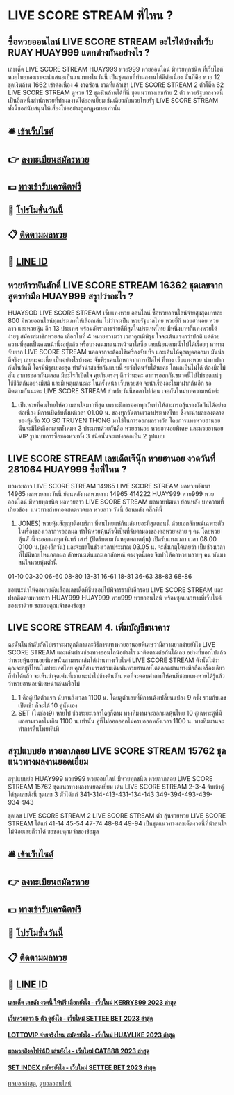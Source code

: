 # LIVE SCORE STREAM ที่ไหน ?
## ซื้อหวยออนไลน์ LIVE SCORE STREAM อะไรได้บ้างที่เว็บ RUAY HUAY999 แตกต่างกันอย่างไร ?
เลขเด็ด LIVE SCORE STREAM HUAY999 หวย999 หวยออนไลน์ มีหวยทุกชนิด ที่เว็บไซต์หวยไทยของเราจะนำเสนอเป็นแนวทางในวันนี้ เป็นชุดเลขที่ทำผลงานได้ดีต่อเนื่อง นั่นก็คือ หวย 12 ชุดเงินล้าน 1662 เข้าต่อเนื่อง 4 งวดซ้อน งวดที่แล้วเข้า LIVE SCORE STREAM 2 ตัวโต๊ด 62 LIVE SCORE STREAM ดูหวย 12 ชุดงเินล้านได้ที่นี่ ชุดแนวทางเลขท้าย 2 ตัว หวยรัฐบาลงวดนี้ เป็นอีกหนึ่งสำนักหวยที่ทำผลงานได้ยอดเยี่ยมเช่นเดียวกับหวยไทยรัฐ LIVE SCORE STREAM ทั้งนี้ขอสนับสนุนให้เสี่ยงโชคอย่างถูกกฎหมายเท่านั้น

## 🛎 [เข้าเว็บไซต์](https://bit.ly/3BG5bNw)
## 👉 [ลงทะเบียนสมัครหวย](https://bit.ly/3BG5bNw)
## 💵 [ทางเข้ารับเครดิตฟรี](https://bit.ly/3C3mvgS)
## 👑 [โปรโมชั่นวันนี้](https://bit.ly/3C3mvgS)
## 📋 [ติดตามผลหวย](https://bit.ly/3C3mvgS)
## 📱 [LINE ID](https://bit.ly/3C3mvgS)

## หวยท้าวพันศักดิ์ LIVE SCORE STREAM 16362 ชุดเลขจากสูตรทำมือ HUAY999 สรุปว่าอะไร ?
HUAYSOD LIVE SCORE STREAM เว็บแทงหวย ออนไลน์ ซื้อหวยออนไลน์จ่ายสูงสุดบาทละ 800 มีหวยออนไลน์ทุกประเภทให้เลือกเล่น ไม่ว่าจะเป็น หวยรัฐบาลไทย หวยยี่กี หวยฮานอย หวยลาว และหวยหุ้น อีก 13 ประเทศ พร้อมอัตราการจ่ายดีที่สุดในประเทศไทย มีหนึ่งบาทก็เเทงหวยได้ง่ายๆ สมัครสมาชิกหวยสด
เลือกใบที่ 4 หมายความว่า เวลาคุณมีพิรุธ ใจจะเต้นแรงกว่าปกติ แต่ด้วยความที่คุณเป็นคนหน้านิ่งอยู่แล้ว หรือบางคนมาแนวหน้าตาใสซื่อ เลยเนียนตามน้ำไปได้เรื่อยๆ หาทางจับยาก LIVE SCORE STREAM นอกจากจะต้องใช้เครื่องจับเท็จ และเค้นให้คุณพูดออกมา มันน่าตีจริงๆ เลยนะคะเนี่ย
เป็นอย่างไรบ้างคะ จับพิรุธคนโกหกจากการเปิดไพ่ ที่ทาง เว็บแทงหวย นำมาฝากกันในวันนี้ ใครมีพิรุธเยอะสุด ทำตัวน่าสงสัยกันแบบนี้ ระวังโดนจับได้นะคะ โกหกเป็นไม่ได้ ต้องมือไม้สั่น อาการออกกันตลอด มีอะไรก็เปิดใจ คุยกันตรงๆ ดีกว่านะคะ อาการออกกันขนาดนี้ไปไม่รอดแน่ๆ ใช้ชีวิตกันอย่างมีสติ และมีเหตุผลนะคะ ในครั้งหน้า เว็บหวยสด จะนำเรื่องอะไรมาฝากกันอีก รอติดตามกันนะคะ LIVE SCORE STREAM สำหรับวันนี้ขอลาไปก่อน เจอกันใหม่บทความหน้าค่ะ
1. เป็นหวยที่คนไทยให้ความสนใจมากที่สุด เพราะมีการออกทุกวันทำให้สามารถลุ้นรางวัลกันได้อย่างต่อเนื่อง มีการเปิดรับตั้งแต่เวลา 01.00 น. ของทุกวันตามเวลาประเทศไทย ซึ่งจะนำผลของตลาดของหุ้นชื่อ XO SO TRUYEN THONG มาใช้ในการออกผลรางวัล โดยการแทงหวยฮานอยนั้นจะมีให้เลือกเล่นทั้งหมด 3 ประเภทด้วยกันคือ หวยฮานอย หวยฮานอยพิเศษ และหวยฮานอย VIP รูปแบบการซื้อของหวยทั้ง 3 ชนิดนั้นจะแบ่งออกเป็น 2 รูปแบบ

## LIVE SCORE STREAM เลขเด็ดเจ๊นุ๊ก หวยฮานอย งวดวันที่ 281064 HUAY999 ซื้อที่ไหน ?
ผลหวยลาว LIVE SCORE STREAM 14965 LIVE SCORE STREAM ผลหวยพัฒนา 14965 ผลหวยลาววันนี้ ย้อนหลัง
ผลหวยลาว 14965 414222
 HUAY999 หวย999 หวยออนไลน์ มีหวยทุกชนิด ผลหวยลาว LIVE SCORE STREAM ผลหวยพัฒนา ย้อนหลัง 
บทความที่เกี่ยวข้อง
 แนวทางถ่ายทอดสดตรวจผล หวยลาว วันนี้ ย้อนหลัง คลิ๊กที่นี่  
1. JONES) หวยหุ้นสัญญาติอเมริกา ที่คนไทยแห่กันเล่นเยอะที่สุดตอนนี้ ด้วยเอกลักษณ์เฉพาะตัวในเรื่องของเวลาการออกผล ทำให้หวยหุ้นตัวนี้เป็นที่จับตามองของคอหวยหลาย ๆ คน โดยหวยหุ้นตัวนี้จะออกผลทุกจันทร์ เสาร์ (ปิดรับตามวันหยุดตลาดหุ้น) เปิดรับแทงเวลา เวลา 08.00 0100 น.(ของอีกวัน) และจะผลในช่วงเวลาประมาณ 03.05 น. จะสังเกตุได้เลยว่า เป็นช่วงเวลาที่ไม่มีหวยไหนออกผล ลักษณะเด่นและเอกลักษณ์ ตรงจุดนี้เอง จึงทำให้คอหวยหลายๆ คน หันมาสนใจหวยหุ้นตัวนี้

01-10
03-30
06-60
08-80
13-31
16-61
18-81
36-63
38-83
68-86

ขอแนะนำให้คอหวยคัดเลือกเลขเด็ดที่ชื่นชอบไปพิจารรากันอีกรอบ LIVE SCORE STREAM และฝากติดตามหวยลาว HUAY999 HUAY999 หวย999 หวยออนไลน์ พร้อมชุดแนวทางที่เว็บไซต์ของเราด้วย
ขอขอบคุณเจ้าของข้อมูล

## LIVE SCORE STREAM 4. เพิ่มบัญชีธนาคาร
ฉะนั้นในลำดับถัดไปเราจะมาดูกติกาและวิธีการแทงหวยฮานอยพิเศษว่ามีความยากง่ายยังไง LIVE SCORE STREAM และเล่นผ่านช่องทางออนไลน์อย่างไร มาติดตามต่อกันได้เลย
อย่างที่บอกไปแล้วว่าหวยหุ้นฮานอยพิเศษนั้นสามารถเล่นได้ผ่านทางเว็บไซต์ LIVE SCORE STREAM ดังนั้นไม่ว่าคุณจะอยู่ที่ไหนในประเทศไทย คุณก็สามารถร่วมเดิมพันหวยฮานอยได้ตลอดผ่านทางมือถือเครื่องเดียวก็ทำได้แล้ว
จะเห็นว่าจุดเด่นที่เราแนะนำไปข้างต้นนั้น พอที่จะตอบคำถามให้คนที่ชอบแทงหวยได้รู้แล้วว่าหวยฮานอยพิเศษน่าเล่นหรือไม่
1. 1 คือคู่เปิดตัวแรก นับจนถึงเวลา 1100 น. โดยดูตัวเลขที่มีการเด้งเปลี่ยนแปลง 9 ครั้ง รวมกับเลขเปิดเช้า ก็จะได้ 10 คู่นั่นเอง
2. SET (ในช่อง9) หายไป ช่วงระยะเวลาใดๆก็ตาม ทางทีมงานจะออกผลหุ้นไทย 10 คู่เฉพาะคู่ที่มีผลตามเวลาไม่เกิน 1100 น.เท่านั้น คู่ที่ไม่ออกออกไม่ครบออกหลังเวลา 1100 น. ทางทีมงานจะทำการคืนโพยทันที

## สรุปแบบย่อ หวยลาภลอย LIVE SCORE STREAM 15762 ชุดแนวทางผลงานยอดเยี่ยม
สรุปแบบย่อ HUAY999 หวย999 หวยออนไลน์ มีหวยทุกชนิด หวยลาภลอย LIVE SCORE STREAM 15762 ชุดแนวทางผลงานยอดเยี่ยม เด่น LIVE SCORE STREAM 2-3-4 จับเข้าคู่ได้ชุดเลขดังนี้
ชุดเลข 3 ตัวได้แก่
341-314-413-431-134-143
349-394-493-439-934-943

ชุดเลข LIVE SCORE STREAM 2 LIVE SCORE STREAM ตัว ลุ้นรวยหวย LIVE SCORE STREAM ได้แก่
41-14
45-54
47-74
48-84
49-94
เป็นชุดแนวทางเลขเด็ดงวดนี้ที่น่าสนใจไม่น้อยเลยก็ว่าได้
ขอขอบคุณเจ้าของข้อมูล

## 🛎 [เข้าเว็บไซต์](https://bit.ly/3BG5bNw)
## 👉 [ลงทะเบียนสมัครหวย](https://bit.ly/3BG5bNw)
## 💵 [ทางเข้ารับเครดิตฟรี](https://bit.ly/3C3mvgS)
## 👑 [โปรโมชั่นวันนี้](https://bit.ly/3C3mvgS)
## 📋 [ติดตามผลหวย](https://bit.ly/3C3mvgS)
## 📱 [LINE ID](https://bit.ly/3C3mvgS)

#### [เลขเด็ด เลขดัง งวดนี้ ให้ฟรี เลือกยังไง - เว็บใหม่ KERRY899 2023 ล่าสุด](https://atom.io/themes/เลขเด็ด%20เลขดัง%20งวดนี้%20ให้ฟรี%20เลือกยังไง%20-%20เว็บใหม่%20kerry899%202023%20ล่าสุด)
#### [เว็บหวยลาว 5 ตัว ดูยังไง - เว็บใหม่ SETTEE BET 2023 ล่าสุด](https://atom.io/themes/เว็บหวยลาว%205%20ตัว%20ดูยังไง%20-%20เว็บใหม่%20settee%20bet%202023%20ล่าสุด)
#### [LOTTOVIP จ่ายจริงไหม สมัครยังไง - เว็บใหม่ HUAYLIKE 2023 ล่าสุด](https://atom.io/themes/lottovip%20จ่ายจริงไหม%20สมัครยังไง%20-%20เว็บใหม่%20huaylike%202023%20ล่าสุด)
#### [ผลหวยสิงคโปร์4D เล่นยังไง - เว็บใหม่ CAT888 2023 ล่าสุด](https://atom.io/themes/ผลหวยสิงคโปร์4d%20เล่นยังไง%20-%20เว็บใหม่%20cat888%202023%20ล่าสุด)
#### [SET INDEX สมัครยังไง - เว็บใหม่ SETTEE BET 2023 ล่าสุด](https://atom.io/themes/set%20index%20สมัครยังไง%20-%20เว็บใหม่%20settee%20bet%202023%20ล่าสุด)

[ผลบอลล่าสุด](https://siamsport.tv "ผลบอลล่าสุด"), [ดูบอลออนไลน์](https://siamsport.tv/ดูบอลสด "ดูบอลออนไลน์")